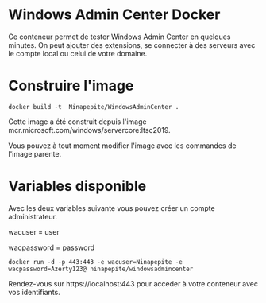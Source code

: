 # Windows Admin Center Docker

Ce conteneur permet de tester Windows Admin Center en quelques minutes. On peut ajouter des extensions, se connecter à des serveurs avec le compte local ou celui de votre domaine.

# Construire l'image

 ```docker build -t  Ninapepite/WindowsAdminCenter .```
 
Cette image a été construit depuis l'image mcr.microsoft.com/windows/servercore:ltsc2019.

Vous pouvez à tout moment modifier l'image avec les commandes de l'image parente.

# Variables disponible

Avec les deux variables suivante vous pouvez créer un compte administrateur.

wacuser = user


wacpassword = password

 ```docker run -d -p 443:443 -e wacuser=Ninapepite -e wacpassword=Azerty123@ ninapepite/windowsadmincenter ```
 
 Rendez-vous sur https://localhost:443 pour acceder à votre conteneur avec vos identifiants.

